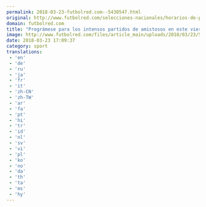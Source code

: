 ```yaml
---
permalink: 2018-03-23-futbolred.com--5430547.html
original: http://www.futbolred.com/selecciones-nacionales/horarios-de-partidos-amistosos-mas-importantes-rusia-2018-82627
domain: futbolred.com
title: "Prográmese para los intensos partidos de amistosos en este viernes"
image: http://www.futbolred.com/files/article_main/uploads/2018/03/23/5ab51f266ec94.jpeg
date: 2018-03-23 17:09:37
category: sport
translations: 
 - 'en'
 - 'de'
 - 'ru'
 - 'ja'
 - 'fr'
 - 'it'
 - 'zh-CN'
 - 'zh-TW'
 - 'ar'
 - 'fa'
 - 'pt'
 - 'hi'
 - 'tr'
 - 'id'
 - 'nl'
 - 'sv'
 - 'vi'
 - 'pl'
 - 'ko'
 - 'no'
 - 'da'
 - 'th'
 - 'ta'
 - 'ms'
 - 'hy'
---
```


